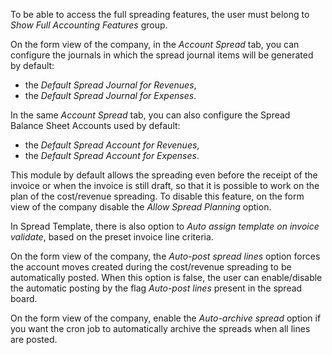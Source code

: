 To be able to access the full spreading features, the user must belong
to *Show Full Accounting Features* group.

On the form view of the company, in the *Account Spread* tab, you can
configure the journals in which the spread journal items will be
generated by default:

- the *Default Spread Journal for Revenues*,
- the *Default Spread Journal for Expenses*.

In the same *Account Spread* tab, you can also configure the Spread
Balance Sheet Accounts used by default:

- the *Default Spread Account for Revenues*,
- the *Default Spread Account for Expenses*.

This module by default allows the spreading even before the receipt of
the invoice or when the invoice is still draft, so that it is possible
to work on the plan of the cost/revenue spreading. To disable this
feature, on the form view of the company disable the *Allow Spread
Planning* option.

In Spread Template, there is also option to *Auto assign template on
invoice validate*, based on the preset invoice line criteria.

On the form view of the company, the *Auto-post spread lines* option
forces the account moves created during the cost/revenue spreading to be
automatically posted. When this option is false, the user can
enable/disable the automatic posting by the flag *Auto-post lines*
present in the spread board.

On the form view of the company, enable the *Auto-archive spread* option
if you want the cron job to automatically archive the spreads when all
lines are posted.
